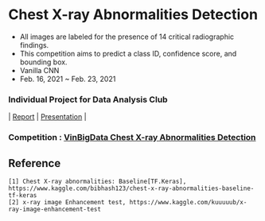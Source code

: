 # Chest X-ray Abnormalities Detection
- All images are labeled for the presence of 14 critical radiographic findings. 
- This competition aims to predict a class ID, confidence score, and bounding box.
- Vanilla CNN
- Feb. 16, 2021 ~ Feb. 23, 2021

### Individual Project for Data Analysis Club
| [Report](https://github.com/OH-Seoyoung/Chest_X-ray_Abnormalities_Detection/blob/master/Mid_report.pdf) | [Presentation](https://github.com/OH-Seoyoung/Chest_X-ray_Abnormalities_Detection/blob/master/Presentation.pdf) |

### Competition : [VinBigData Chest X-ray Abnormalities Detection](https://www.kaggle.com/competitions/vinbigdata-chest-xray-abnormalities-detection)

## Reference
```
[1] Chest X-ray abnormalities: Baseline[TF.Keras], https://www.kaggle.com/bibhash123/chest-x-ray-abnormalities-baseline-tf-keras
[2] x-ray image Enhancement test, https://www.kaggle.com/kuuuuub/x-ray-image-enhancement-test
```
